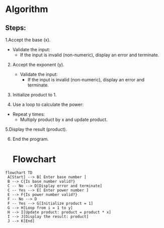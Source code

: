 # Algorithm
## Steps:
1.Accept the base (x).
   - Validate the input:
     - If the input is invalid (non-numeric), display an error and terminate.

2. Accept the exponent (y).
   - Validate the input:
     - If the input is invalid (non-numeric), display an error and terminate.

3. Initialize product to 1.
4. Use a loop to calculate the power:
 - Repeat y times:
   - Multiply product by x and update product.
     
5.Display the result (product).

6. End the program.
   # Flowchart
  ```mermaid
flowchart TD
   A[Start] --> B[ Enter base number ]
   B --> C{Is base number valid?}
   C -- No --> D[Display error and terminate]
   C -- Yes --> E[ Enter power number ]
   E --> F{Is power number valid?}
   F -- No --> D
   F -- Yes --> G[Initialize product = 1]
   G --> H[Loop from i = 1 to y]
   H --> I[Update product: product = product * x]
   I --> J[Display the result: product]
   J --> K[End]
